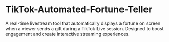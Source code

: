# TikTok-Automated-Fortune-Teller
 A real-time livestream tool that automatically displays a fortune on screen when a viewer sends a gift during a TikTok Live session. Designed to boost engagement and create interactive streaming experiences.
